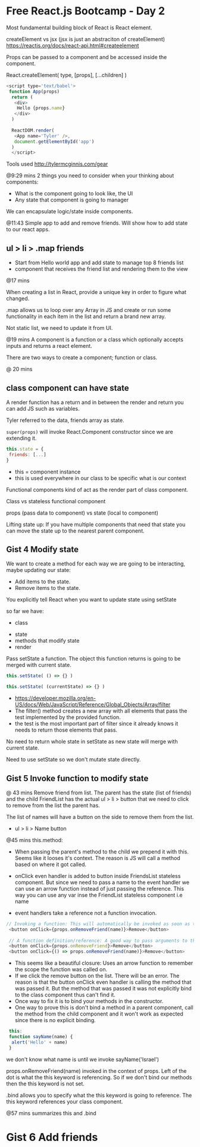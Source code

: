 # Free React.js Bootcamp - Day 2

Most fundamental building block of React is React element.

createElement vs jsx (jsx is just an abstraciton of createElement)
https://reactjs.org/docs/react-api.html#createelement

Props can be passed to a component and be accessed inside the component.

React.createElement(
  type,
  [props],
  [...children]
)

```js
<script type='text/babel'>
 function App(props)
  return (
   <div>
    Hello {props.name}
   </div>
  )
  
  ReactDOM.render(
   <App name='Tyler' />,
   document.getElementById('app')
  )
  </script>
```

Tools used http://tylermcginnis.com/gear 

@9:29 mins
2 things you need to consider when your thinking about components:
* What is the component going to look like, the UI
* Any state that component is going to manager
  
We can encapsulate logic/state inside components.

@11:43 Simple app to add and remove friends. Will show how to add state to our react apps.

## ul > li > .map friends

<FriendsList list={friends}>
  
* Start from Hello world app and add state to manage top 8 friends list
* component that receives the friend list and rendering them to the view

@17 mins

When creating a list in React, provide a unique key in order to figure what changed.

.map allows us to loop over any Array in JS and create or run some functionality in each item in the list and return a brand new array.

Not static list, we need to update it from UI.

@19 mins
A component is a function or a class which optionally accepts inputs and returns a react element.

There are two ways to create a component; function or class.

@ 20 mins
## class component can have state
A render function has a return and in between the render and return you can add JS such as variables.

Tyler referred to the data, friends array as state.

```super(props)``` will invoke React.Component constructor since we are extending it.

```js
this.state = {
 friends: [...]
}
```

* this = component instance
* this is used everywhere in our class to be specific what is our context

Functional components kind of act as the render part of class component.

Class vs stateless functional component

props (pass data to component) 
vs 
state (local to component)

Lifting state up: If you have multiple components that need that state you can move the state up to the nearest parent component.

## Gist 4 Modify state

We want to create a method for each way we are going to be interacting, maybe updating our state: 
* Add items to the state.
* Remove items to the state.

You explicitly tell React when you want to update state using setState

so far we have:
* class 
 - state
 - methods that modify state
  - render 
 
 Pass setState a function. The object this function returns is going to be merged with current state. 
 ```js
 this.setState( () => {} )
 
 this.setState( (currentState) => {} )
 ```
  
* https://developer.mozilla.org/en-US/docs/Web/JavaScript/Reference/Global_Objects/Array/filter
* The filter() method creates a new array with all elements that pass the test implemented by the provided function.
* the test is the most important part of filter since it already knows it needs to return those elements that pass. 

 No need to return whole state in setState as new state will merge with current state.
 
 Need to use setState so we don't mutate state directly.
 
 ## Gist 5 Invoke function to modify state
 @ 43 mins
Remove friend from list. The parent has the state (list of friends) and the child FriendList has the actual ul > li > button that we need to click to remove from the list the parent has. 

The list of names will have a button on the side to remove them from the list.
* ul > li > Name button

@45 mins
this.method: 
* When passing the parent's method to the child we prepend it with this. Seems like it looses it's context. The reason is JS will call a method based on where it got called. 
 
* onClick even handler is added to button inside FriendsList stateless component. But since we need to pass a name to the event handler we can use an arrow function instead of just passing the reference. This way you can use any var inse the FriendList stateless component i.e name
* event handlers take a reference not a function invocation.

```js
// Invoking a function: This will automatically be invoked as soon as the component loads.
 <button onClick={props.onRemoveFriend(name)}>Remove</button>
 
 // A function definition/reference: A good way to pass arguments to the parent's method.
 <button onClick={props.onRemoveFriend}>Remove</button>
 <button onClick={() => props.onRemoveFriend(name)}>Remove</button>
```
* This seems like a beautiful closure: Uses an arrow function to remember the scope the function was called on. 
* If we click the remove button on the list. There will be an error. The reason is that the button onClick even handler is calling the method that was passed it. But the method that was passed it was not explicitly bind to the class component thus can't find it.
* Once way to fix it is to bind your methods in the constructor.
* One way to prove this is don't bind a method in a parent component, call the method from the child component and it won't work as expected since there is no explicit binding.

```js
 this:
 function sayName(name) {
  alert('Hello' + name)
 }
```

we don't know what name is until we invoke sayName('Israel')

props.onRemoveFriend(name) invoked in the context of props. Left of the dot is what the this keyword is referencing. So if we don't bind our methods then the this keyword is not set.

.bind allows you to specify what the this keyword is going to reference. The this keyword references your class component.

@57 mins summarizes this and .bind

# Gist 6 Add friends
